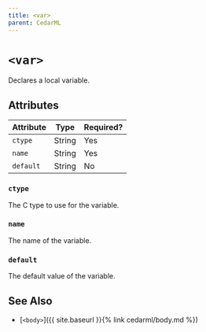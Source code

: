 ```yaml
---
title: <var>
parent: CedarML
---
```

# `<var>`
Declares a local variable.

## Attributes

| Attribute   | Type    | Required? |
|-------------|---------|-----------|
| `ctype`     | String  | Yes       |
| `name`      | String  | Yes       |
| `default`   | String  | No        |

### `ctype`
The C type to use for the variable.

### `name`
The name of the variable.

### `default`
The default value of the variable.

## See Also
- [`<body>`]({{ site.baseurl }}{% link cedarml/body.md %})
